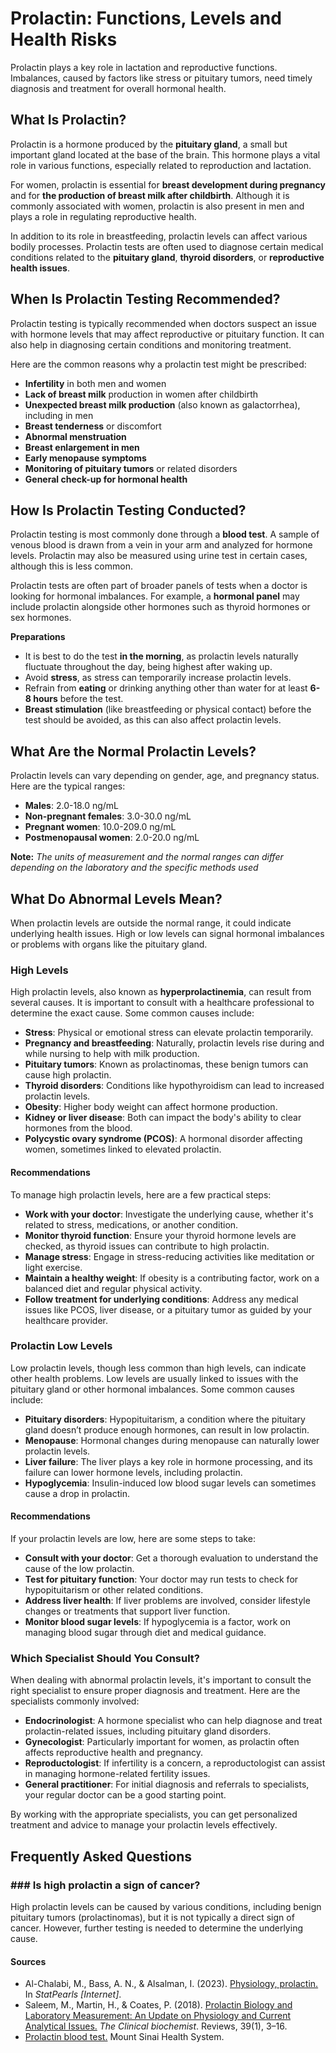 # Prolactin: Functions, Levels and Health Risks

Prolactin plays a key role in lactation and reproductive functions. Imbalances, caused by factors like stress or pituitary tumors, need timely diagnosis and treatment for overall hormonal health.

## What Is Prolactin?

Prolactin is a hormone produced by the **pituitary gland**, a small but important gland located at the base of the brain. This hormone plays a vital role in various functions, especially related to reproduction and lactation.

For women, prolactin is essential for **breast development during pregnancy** and for **the production of breast milk after childbirth**. Although it is commonly associated with women, prolactin is also present in men and plays a role in regulating reproductive health.

In addition to its role in breastfeeding, prolactin levels can affect various bodily processes. Prolactin tests are often used to diagnose certain medical conditions related to the **pituitary gland**, **thyroid disorders**, or **reproductive health issues**.

## When Is Prolactin Testing Recommended?

Prolactin testing is typically recommended when doctors suspect an issue with hormone levels that may affect reproductive or pituitary function. It can also help in diagnosing certain conditions and monitoring treatment.

Here are the common reasons why a prolactin test might be prescribed:

- **Infertility** in both men and women
- **Lack of breast milk** production in women after childbirth
- **Unexpected breast milk production** (also known as galactorrhea), including in men
- **Breast tenderness** or discomfort
- **Abnormal menstruation**
- **Breast enlargement in men**
- **Early menopause symptoms**
- **Monitoring of pituitary tumors** or related disorders
- **General check-up for hormonal health**

## How Is Prolactin Testing Conducted?

Prolactin testing is most commonly done through a **blood test**. A sample of venous blood is drawn from a vein in your arm and analyzed for hormone levels. Prolactin may also be measured using urine test in certain cases, although this is less common.

Prolactin tests are often part of broader panels of tests when a doctor is looking for hormonal imbalances. For example, a **hormonal panel** may include prolactin alongside other hormones such as thyroid hormones or sex hormones.

**Preparations**

- It is best to do the test **in the morning**, as prolactin levels naturally fluctuate throughout the day, being highest after waking up.
- Avoid **stress**, as stress can temporarily increase prolactin levels.
- Refrain from **eating** or drinking anything other than water for at least **6-8 hours** before the test.
- **Breast stimulation** (like breastfeeding or physical contact) before the test should be avoided, as this can also affect prolactin levels.

## What Are the Normal Prolactin Levels?

Prolactin levels can vary depending on gender, age, and pregnancy status. Here are the typical ranges:

- **Males**: 2.0-18.0 ng/mL
- **Non-pregnant females**: 3.0-30.0 ng/mL
- **Pregnant women**: 10.0-209.0 ng/mL
- **Postmenopausal women**: 2.0-20.0 ng/mL

**Note:** _The units of measurement and the normal ranges can differ depending on the laboratory and the specific methods used_

## What Do Abnormal Levels Mean?

When prolactin levels are outside the normal range, it could indicate underlying health issues. High or low levels can signal hormonal imbalances or problems with organs like the pituitary gland.

### High Levels

High prolactin levels, also known as **hyperprolactinemia**, can result from several causes. It is important to consult with a healthcare professional to determine the exact cause. Some common causes include:

- **Stress**: Physical or emotional stress can elevate prolactin temporarily.
- **Pregnancy and breastfeeding**: Naturally, prolactin levels rise during  and while nursing to help with milk production.
- **Pituitary tumors**: Known as prolactinomas, these benign tumors can cause high prolactin.
- **Thyroid disorders**: Conditions like hypothyroidism can lead to increased prolactin levels.
- **Obesity**: Higher body weight can affect hormone production.
- **Kidney or liver disease**: Both can impact the body's ability to clear hormones from the blood.
- **Polycystic ovary syndrome (PCOS)**: A hormonal disorder affecting women, sometimes linked to elevated prolactin.

#### Recommendations

To manage high prolactin levels, here are a few practical steps:

- **Work with your doctor**: Investigate the underlying cause, whether it's related to stress, medications, or another condition.
- **Monitor thyroid function**: Ensure your thyroid hormone levels are checked, as thyroid issues can contribute to high prolactin.
- **Manage stress**: Engage in stress-reducing activities like meditation or light exercise.
- **Maintain a healthy weight**: If obesity is a contributing factor, work on a balanced diet and regular physical activity.
- **Follow treatment for underlying conditions**: Address any medical issues like PCOS, liver disease, or a pituitary tumor as guided by your healthcare provider.

### Prolactin Low Levels

Low prolactin levels, though less common than high levels, can indicate other health problems. Low levels are usually linked to issues with the pituitary gland or other hormonal imbalances. Some common causes include:

- **Pituitary disorders**: Hypopituitarism, a condition where the pituitary gland doesn’t produce enough hormones, can result in low prolactin.
- **Menopause**: Hormonal changes during menopause can naturally lower prolactin levels.
- **Liver failure**: The liver plays a key role in hormone processing, and its failure can lower hormone levels, including prolactin.
- **Hypoglycemia**: Insulin-induced low blood sugar levels can sometimes cause a drop in prolactin.

#### Recommendations

If your prolactin levels are low, here are some steps to take:

- **Consult with your doctor**: Get a thorough evaluation to understand the cause of the low prolactin.
- **Test for pituitary function**: Your doctor may run tests to check for hypopituitarism or other related conditions.
- **Address liver health**: If liver problems are involved, consider lifestyle changes or treatments that support liver function.
- **Monitor blood sugar levels**: If hypoglycemia is a factor, work on managing blood sugar through diet and medical guidance.

### Which Specialist Should You Consult?

When dealing with abnormal prolactin levels, it's important to consult the right specialist to ensure proper diagnosis and treatment. Here are the specialists commonly involved:

- **Endocrinologist**: A hormone specialist who can help diagnose and treat prolactin-related issues, including pituitary gland disorders.
- **Gynecologist**: Particularly important for women, as prolactin often affects reproductive health and pregnancy.
- **Reproductologist**: If infertility is a concern, a reproductologist can assist in managing hormone-related fertility issues.
- **General practitioner**: For initial diagnosis and referrals to specialists, your regular doctor can be a good starting point.

By working with the appropriate specialists, you can get personalized treatment and advice to manage your prolactin levels effectively.

## Frequently Asked Questions

### \#\#\# Is high prolactin a sign of cancer?

High prolactin levels can be caused by various conditions, including benign pituitary tumors (prolactinomas), but it is not typically a direct sign of cancer. However, further testing is needed to determine the underlying cause.

 #### Sources

- Al-Chalabi, M., Bass, A. N., & Alsalman, I. (2023). [Physiology, prolactin.](https://www.ncbi.nlm.nih.gov/books/NBK507829/#:~:text=Prolactin%20is%20a%20polypeptide%20hormone,growth%20and%20placental%20lactogen%20hormones.) In _StatPearls \[Internet\]_.
- Saleem, M., Martin, H., & Coates, P. (2018). [Prolactin Biology and Laboratory Measurement: An Update on Physiology and Current Analytical Issues.](https://www.ncbi.nlm.nih.gov/pmc/articles/PMC6069739/) _The Clinical biochemist_. Reviews, 39(1), 3–16.
- [Prolactin blood test.](https://www.mountsinai.org/health-library/tests/prolactin-blood-test) Mount Sinai Health System.